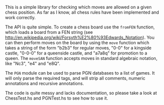 This is a simple library for checking which moves are allowed on a given chess position. As far as I know, all chess rules have been implemented and work correctly.

The API is quite simple. To create a chess board use the `fromFEN` function, which loads a board from a FEN string (see http://en.wikipedia.org/wiki/Forsyth%E2%80%93Edwards_Notation). You can then perform moves on the board by using the `move` function which takes a string of the form "b2b3" for regular moves, "0-0" for a kingside castle, "0-0-0" for a queenside castle, and "a7a8q" for promotion to a queen. The `moveSAN` function accepts moves in standard algebraic notation, like "Nc3", "e4" and "e8Q".

The `PGN` module can be used to parse PGN databases to a list of games. It will only parse the required tags, and will strip all comments, numeric annotations and recursive annotations.

The code is quite messy and lacks documentation, so please take a look at ChessTest.hs and PGNTest.hs to see how to use it.